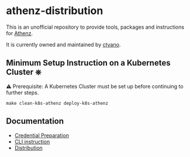 # athenz-distribution

This is an unofficial repository to provide tools, packages and instructions for [Athenz](https://www.athenz.io).

It is currently owned and maintained by [ctyano](https://github.com/ctyano).

## Minimum Setup Instruction on a Kubernetes Cluster ⎈

⚠️  Prerequisite: A Kubernetes Cluster must be set up before continuing to further steps.

```
make clean-k8s-athenz deploy-k8s-athenz
```

## Documentation

- [Credential Preparation](docs/CREDS.md)
- [CLI instruction](docs/CLI.md)
- [Distribution](docs/DIST.md)

